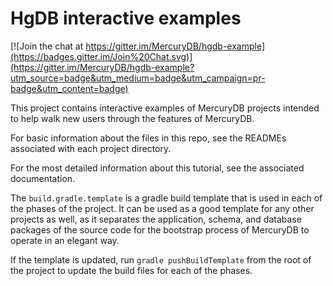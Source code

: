 # HgDB interactive examples

[![Join the chat at https://gitter.im/MercuryDB/hgdb-example](https://badges.gitter.im/Join%20Chat.svg)](https://gitter.im/MercuryDB/hgdb-example?utm_source=badge&utm_medium=badge&utm_campaign=pr-badge&utm_content=badge)

This project contains interactive examples of MercuryDB projects intended to
help walk new users through the features of MercuryDB.

For basic information about the files in this repo, see the READMEs associated
with each project directory.

For the most detailed information about this tutorial, see the associated
documentation.

The `build.gradle.template` is a gradle build template that is used in each of the phases of the project.
It can be used as a good template for any other projects as well, as it separates the application, schema, and
database packages of the source code for the bootstrap process of MercuryDB to operate in an elegant way.

If the template is updated, run `gradle pushBuildTemplate` from the root of the project to update the build
files for each of the phases.
